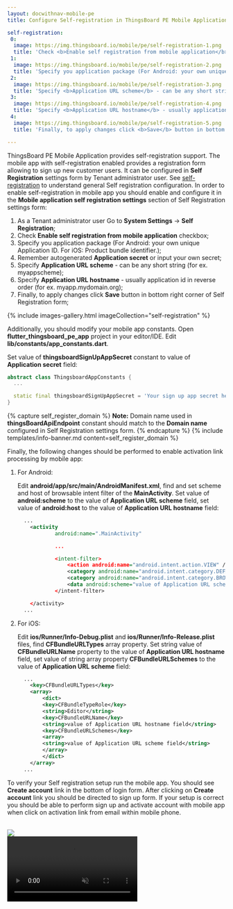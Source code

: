 ```yaml
---
layout: docwithnav-mobile-pe
title: Configure Self-registration in ThingsBoard PE Mobile Application

self-registration:
 0:
  image: https://img.thingsboard.io/mobile/pe/self-registration-1.png
  title: 'Check <b>Enable self registration from mobile application</b> checkbox'
 1:
  image: https://img.thingsboard.io/mobile/pe/self-registration-2.png
  title: 'Specify you application package (For Android: your own unique Application ID. For iOS: Product bundle identifier.)<br>Remember autogenerated <b>Application secret</b> or input your own secret.'
 2:
  image: https://img.thingsboard.io/mobile/pe/self-registration-3.png
  title: 'Specify <b>Application URL scheme</b> - can be any short string (for ex. myappscheme)'
 3:
  image: https://img.thingsboard.io/mobile/pe/self-registration-4.png
  title: 'Specify <b>Application URL hostname</b> - usually application id in reverse order (for ex. myapp.mydomain.org)'
 4:
  image: https://img.thingsboard.io/mobile/pe/self-registration-5.png
  title: 'Finally, to apply changes click <b>Save</b> button in bottom right corner of Self Registration form'

---
```


ThingsBoard PE Mobile Application provides self-registration support. The mobile app with self-registration enabled provides a registration form allowing to sign up new customer users.
It can be configured in **Self Registration** settings form by Tenant administrator user.
See [self-registration](/docs/pe/user-guide/self-registration/) to understand general Self registration configuration.
In order to enable self-registration in mobile app you should enable and configure it in the **Mobile application self registration settings** section of Self Registration settings form:

1. As a Tenant administrator user Go to **System Settings** -> **Self Registration**;
2. Check **Enable self registration from mobile application** checkbox;
3. Specify you application package (For Android: your own unique Application ID. For iOS: Product bundle identifier.);
4. Remember autogenerated **Application secret** or input your own secret;
5. Specify **Application URL scheme** - can be any short string (for ex. myappscheme);
6. Specify **Application URL hostname** - usually application id in reverse order (for ex. myapp.mydomain.org);
7. Finally, to apply changes click **Save** button in bottom right corner of Self Registration form;

{% include images-gallery.html imageCollection="self-registration" %}

Additionally, you should modify your mobile app constants.
Open **flutter_thingsboard_pe_app** project in your editor/IDE. Edit **lib/constants/app_constants.dart**.

Set value of **thingsboardSignUpAppSecret** constant to value of **Application secret** field:

```dart
abstract class ThingsboardAppConstants {
  ...

  static final thingsboardSignUpAppSecret = 'Your sign up app secret here';
}

```

{% capture self_register_domain %}
**Note:** Domain name used in **thingsBoardApiEndpoint** constant should match to the **Domain name** configured in Self Registration settings form.
{% endcapture %}
{% include templates/info-banner.md content=self_register_domain %}

Finally, the following changes should be performed to enable activation link processing by mobile app:

1. For Android:

    Edit **android/app/src/main/AndroidManifest.xml**, find and set scheme and host of browsable intent filter of the **MainActivity**.
    Set value of **android:scheme** to the value of **Application URL scheme** field, set value of **android:host** to the value of **Application URL hostname** field:
    
    ```xml
      ...
        <activity
                android:name=".MainActivity"
    
                ...
    
                <intent-filter>
                    <action android:name="android.intent.action.VIEW" />
                    <category android:name="android.intent.category.DEFAULT" />
                    <category android:name="android.intent.category.BROWSABLE" />
                    <data android:scheme="value of Application URL scheme field" android:host="value of Application URL hostname field"/>
                </intent-filter>
    
        </activity>
      ...
    ```

2. For iOS:
    
    Edit **ios/Runner/Info-Debug.plist** and **ios/Runner/Info-Release.plist** files, find **CFBundleURLTypes** array property.
    Set string value of **CFBundleURLName** property to the value of **Application URL hostname** field,
    set value of string array property **CFBundleURLSchemes** to the value of **Application URL scheme** field:

    ```xml
      ...
        <key>CFBundleURLTypes</key>
        <array>
            <dict>
            <key>CFBundleTypeRole</key>
            <string>Editor</string>
            <key>CFBundleURLName</key>
            <string>value of Application URL hostname field</string>
            <key>CFBundleURLSchemes</key>
            <array>
            <string>value of Application URL scheme field</string>
            </array>
            </dict>
        </array>
      ...
    ```

To verify your Self registration setup run the mobile app.
You should see **Create account** link in the bottom of login form. After clicking on **Create account** link you should be directed to sign up form.
If your setup is correct you should be able to perform sign up and activate account with mobile app when click on activation link from email within mobile phone.

<br>

<div style="display: flex;">
    <div class="mobile-frame ios">
        <div class="phone-shadow right"></div>
        <div class="frame-image">
            <img src="https://img.thingsboard.io/mobile/pe/self-registration-frame.png">
        </div>
        <div class="frame-video">
            <video autoplay loop preload="auto" muted playsinline>
                 <source src="https://video.thingsboard.io/mobile/pe/self-registration.mp4" type="video/mp4">
                 <source src="https://video.thingsboard.io/mobile/pe/self-registration.webm" type="video/webm">
            </video>
        </div>
    </div>
</div>
